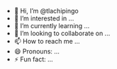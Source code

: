 - 👋 Hi, I’m @tlachipingo
- 👀 I’m interested in ...
- 🌱 I’m currently learning ...
- 💞️ I’m looking to collaborate on ...
- 📫 How to reach me ...
- 😄 Pronouns: ...
- ⚡ Fun fact: ...

<!---
tlachipingo/tlachipingo is a ✨ special ✨ repository because its `README.md` (this file) appears on your GitHub profile.
You can click the Preview link to take a look at your changes.
--->

